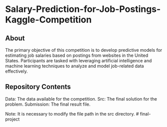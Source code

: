 # Salary-Prediction-for-Job-Postings-Kaggle-Competition

## About

The primary objective of this competition is to develop predictive models for estimating job salaries based on postings from websites in the United States. Participants are tasked with leveraging artificial intelligence and machine learning techniques to analyze and model job-related data effectively.


## Repository Contents

Data: The data available for the competition.
Src: The final solution for the problem.
Submission: The final result file.

Note: It is necessary to modify the file path in the src directory.
#   f i n a l - p r o j e c t  
 
